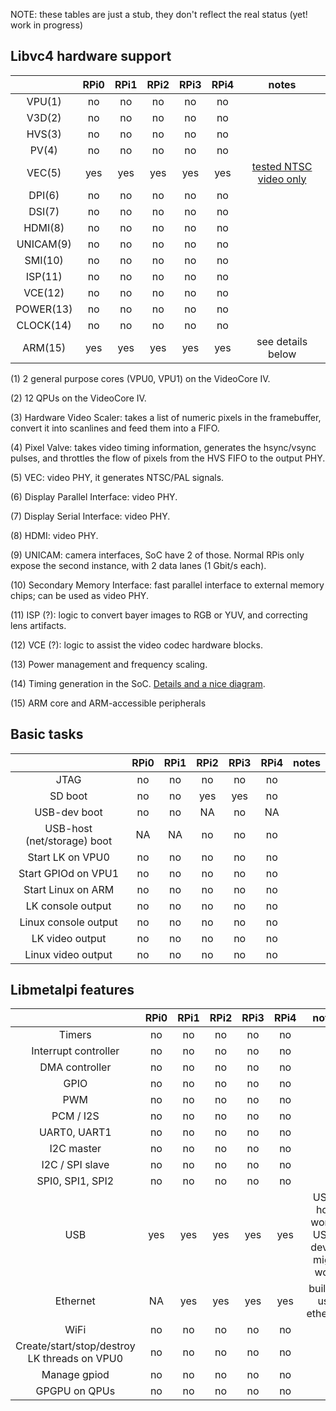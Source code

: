 NOTE: these tables are just a stub, they don't reflect the real status (yet! work in progress)

## Libvc4 hardware support

||RPi0|RPi1|RPi2|RPi3|RPi4|notes|
|:-:|:-:|:-:|:-:|:-:|:-:|:-:|
|VPU(1)|no|no|no|no|no||
|V3D(2)|no|no|no|no|no||
|HVS(3)|no|no|no|no|no||
|PV(4)|no|no|no|no|no||
|VEC(5)|yes|yes|yes|yes|yes|[tested NTSC video only](https://www.youtube.com/watch?v=XBdUVmar7Rg)|
|DPI(6)|no|no|no|no|no||
|DSI(7)|no|no|no|no|no||
|HDMI(8)|no|no|no|no|no||
|UNICAM(9)|no|no|no|no|no||
|SMI(10)|no|no|no|no|no||
|ISP(11)|no|no|no|no|no||
|VCE(12)|no|no|no|no|no||
|POWER(13)|no|no|no|no|no||
|CLOCK(14)|no|no|no|no|no||
|ARM(15)|yes|yes|yes|yes|yes|see details below|

(1) 2 general purpose cores (VPU0, VPU1) on the VideoCore IV.

(2) 12 QPUs on the VideoCore IV.

(3) Hardware Video Scaler: takes a list of numeric pixels in the framebuffer, convert it into scanlines and feed them into a FIFO.

(4) Pixel Valve: takes video timing information, generates the hsync/vsync pulses, and throttles the flow of pixels from the HVS FIFO to the output PHY.

(5) VEC: video PHY, it generates NTSC/PAL signals.

(6) Display Parallel Interface: video PHY.

(7) Display Serial Interface: video PHY.

(8) HDMI: video PHY.

(9) UNICAM: camera interfaces, SoC have 2 of those. Normal RPis only expose the second instance, with 2 data lanes (1 Gbit/s each).

(10) Secondary Memory Interface: fast parallel interface to external memory chips; can be used as video PHY.

(11) ISP (?): logic to convert bayer images to RGB or YUV, and correcting lens artifacts.

(12) VCE (?): logic to assist the video codec hardware blocks.

(13) Power management and frequency scaling.

(14) Timing generation in the SoC. [Details and a nice diagram](https://elinux.org/The_Undocumented_Pi#Clocks).

(15) ARM core and ARM-accessible peripherals


## Basic tasks

||RPi0|RPi1|RPi2|RPi3|RPi4|notes|
|:-:|:-:|:-:|:-:|:-:|:-:|:-:|
|JTAG|no|no|no|no|no||
|SD boot|no|no|yes|yes|no||
|USB-dev boot|no|no|NA|no|NA||
|USB-host (net/storage) boot|NA|NA|no|no|no||
|Start LK on VPU0|no|no|no|no|no||
|Start GPIOd on VPU1|no|no|no|no|no||
|Start Linux on ARM|no|no|no|no|no||
|LK console output|no|no|no|no|no||
|Linux console output|no|no|no|no|no||
|LK video output|no|no|no|no|no||
|Linux video output|no|no|no|no|no||


## Libmetalpi features

||RPi0|RPi1|RPi2|RPi3|RPi4|notes|
|:-:|:-:|:-:|:-:|:-:|:-:|:-:|
|Timers|no|no|no|no|no||
|Interrupt controller|no|no|no|no|no||
|DMA controller|no|no|no|no|no||
|GPIO|no|no|no|no|no||
|PWM|no|no|no|no|no||
|PCM / I2S|no|no|no|no|no||
|UART0, UART1|no|no|no|no|no||
|I2C master|no|no|no|no|no||
|I2C / SPI slave|no|no|no|no|no||
|SPI0, SPI1, SPI2|no|no|no|no|no||
|USB|yes|yes|yes|yes|yes|USB-host works, USB-device might work|
|Ethernet|NA|yes|yes|yes|yes|built-in usb ethernet|
|WiFi|no|no|no|no|no||
|Create/start/stop/destroy LK threads on VPU0|no|no|no|no|no||
|Manage gpiod|no|no|no|no|no||
|GPGPU on QPUs|no|no|no|no|no||
